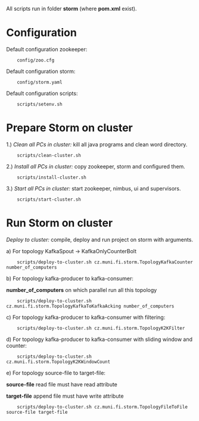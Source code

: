 All scripts run in folder <b>storm</b> (where <b>pom.xml</b> exist).

Configuration
============================

Default configuration zookeeper:

        config/zoo.cfg

Default configuration storm:

        config/storm.yaml

Default configuration scripts:

        scripts/setenv.sh


Prepare Storm on cluster
============================

1.) <i>Clean all PCs in cluster:</i> kill all java programs and clean word directory.

        scripts/clean-cluster.sh

2.) <i>Install all PCs in cluster:</i> copy zookeeper, storm and configured them.

        scripts/install-cluster.sh

3.) <i>Start all PCs in cluster:</i> start zookeeper, nimbus, ui and supervisors.

        scripts/start-cluster.sh

Run Storm on cluster
============================

<i>Deploy to cluster:</i> compile, deploy and run project on storm with arguments.

a) For topology KafkaSpout -> KafkaOnlyCounterBolt

        scripts/deploy-to-cluster.sh cz.muni.fi.storm.TopologyKafkaCounter number_of_computers

b) For topology kafka-producer to kafka-consumer:

 <b>number_of_computers</b> on which parallel run all this topology

        scripts/deploy-to-cluster.sh cz.muni.fi.storm.TopologyKafkaToKafkaAcking number_of_computers

c) For topology kafka-producer to kafka-consumer with filtering:

        scripts/deploy-to-cluster.sh cz.muni.fi.storm.TopologyK2KFilter

d) For topology kafka-producer to kafka-consumer with sliding window and counter:

        scripts/deploy-to-cluster.sh cz.muni.fi.storm.TopologyK2KWindowCount

e) For topology source-file to target-file:

 <b>source-file</b> read file must have read attribute

 <b>target-file</b> append file must have write attribute

        scripts/deploy-to-cluster.sh cz.muni.fi.storm.TopologyFileToFile source-file target-file
